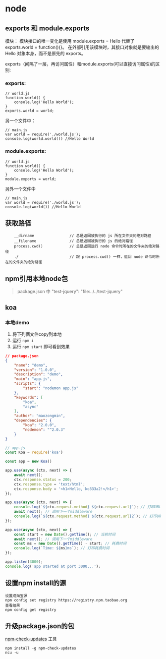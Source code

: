 # node
## exports 和 module.exports
模块：
模块接口的唯一变化是使用 module.exports = Hello 代替了exports.world = function(){}。 在外部引用该模块时，其接口对象就是要输出的 Hello 对象本身，而不是原先的 exports。

exports（间隔了一层，再访问属性）和module.exports(可以直接访问属性)的区别:
### exports:
```
// world.js
function world() {
    console.log('Hello World');
}
exports.world = world;
```
另一个文件中：
```
// main.js
var world = require('./world.js');
console.log(world.world()) //Hello World
```
### module.exports:
```
// world.js
function world() {
    console.log('Hello World');
}
module.exports = world;
```

另外一个文件中
```
// main.js
var world = require('./world.js');
console.log(world()) //Hello World
```

## 获取路径
```
    __dirname                // 总是返回被执行的 js 所在文件夹的绝对路径
    __filename               // 总是返回被执行的 js 的绝对路径
    process.cwd()            // 总是返回运行 node 命令时所在的文件夹的绝对路径
    ./                       // 跟 process.cwd() 一样，返回 node 命令时所在的文件夹的绝对路径
```

## npm引用本地node包
> package.json 中
"test-jquery": "file:../../test-jquery"

## koa
### 本地demo
1. 将下列俩文件copy到本地
2. 运行 `npm i`
3. 运行 `npm start` 即可看到效果
``` json
// package.json
{
    "name": "demo",
    "version": "1.0.0",
    "description": "demo",
    "main": "app.js",
    "scripts": {
        "start": "nodemon app.js"
    },
    "keywords": [
        "koa",
        "async"
    ],
    "author": "maozongmin",
    "dependencies": {
        "koa": "2.0.0",
        "nodemon": "^2.0.3"
    }
}
```
``` js
// app.js
const Koa = require('koa')

const app = new Koa()

app.use(async (ctx, next) => {
    await next();
    ctx.response.status = 200;
    ctx.response.type = 'text/html';
    ctx.response.body = '<h1>Hello, ko333a2!</h1>';
});

app.use(async (ctx, next) => {
    console.log(`${ctx.request.method} ${ctx.request.url}`); // 打印URL
    await next(); // 调用下一个middleware
    console.log(`${ctx.request.method} ${ctx.request.url}2`); // 打印URL
});

app.use(async (ctx, next) => {
    const start = new Date().getTime(); // 当前时间
    await next(); // 调用下一个middleware
    const ms = new Date().getTime() - start; // 耗费时间
    console.log(`Time: ${ms}ms`); // 打印耗费时间
});

app.listen(3000);
console.log('app started at port 3000...');
```

## 设置npm install的源

```
设置成淘宝源
npm config set registry https://registry.npm.taobao.org
查看结果
npm config get registry
```

## 升级package.json的包
<a href="https://github.com/raineorshine/npm-check-updates" target="_blank">npm-check-updates</a> 工具
```
npm install -g npm-check-updates
ncu -u
```
